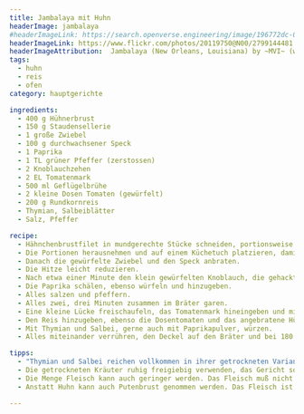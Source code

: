 ```yaml
---
title: Jambalaya mit Huhn
headerImage: jambalaya
#headerImageLink: https://search.openverse.engineering/image/196772dc-0f16-4c0e-b853-3e432e9d5a6c
headerImageLink: https://www.flickr.com/photos/20119750@N00/2799144481
headerImageAttribution:  Jambalaya (New Orleans, Louisiana) by ~MVI~ (warped) is licensed under CC BY 2.0. To view a copy of this license, visit <a href='https://creativecommons.org/licenses/by/2.0/?ref=openverse&atype=rich'>https://creativecommons.org/licenses/by/2.0/?ref=openverse&atype=rich</a>
tags:
  - huhn
  - reis
  - ofen
category: hauptgerichte

ingredients:
  - 400 g Hühnerbrust
  - 150 g Staudensellerie
  - 1 große Zwiebel
  - 100 g durchwachsener Speck
  - 1 Paprika
  - 1 TL grüner Pfeffer (zerstossen)
  - 2 Knoblauchzehen
  - 2 EL Tomatenmark
  - 500 ml Geflügelbrühe
  - 2 kleine Dosen Tomaten (gewürfelt)
  - 200 g Rundkornreis
  - Thymian, Salbeiblätter
  - Salz, Pfeffer

recipe:
  - Hähnchenbrustfilet in mundgerechte Stücke schneiden, portionsweise scharf in einem Bräter anbraten, dabei salzen und pfeffern.
  - Die Portionen herausnehmen und auf einem Küchetuch platzieren, damit Fett abgefangen werden kann.
  - Danach die gewürfelte Zwiebel und den Speck anbraten.
  - Die Hitze leicht reduzieren.
  - Nach etwa einer Minute den klein gewürfelten Knoblauch, die gehackten Pfefferkörner und den klein gewürfelten Staudensellerie hinzufügen.
  - Die Paprika schälen, ebenso würfeln und hinzugeben.
  - Alles salzen und pfeffern.
  - Alles zwei, drei Minuten zusammen im Bräter garen.
  - Eine kleine Lücke freischaufeln, das Tomatenmark hineingeben und mit der Brühe glattrühren.
  - Den Reis hinzugeben, ebenso die Dosentomaten und das angebratene Hühnchenfleisch.
  - Mit Thymian und Salbei, gerne auch mit Paprikapulver, würzen.
  - Alles miteinander verrühren, den Deckel auf den Bräter und bei 180 Grad im Herd bei etwa einer halben Stunde garen.

tipps:
  - "Thymian und Salbei reichen vollkommen in ihrer getrockneten Variante. Sie geben auch dann viel Aroma ab. Ansonsten: etwa 6 Zweige Thymian und 4 Salbeiblätter."
  - Die getrockneten Kräuter ruhig freigiebig verwenden, das Gericht soll würzig werden.
  - Die Menge Fleisch kann auch geringer werden. Das Fleisch muß nicht die Hauptrolle spielen.
  - Anstatt Huhn kann auch Putenbrust genommen werden. Das Fleisch ist etwas fester und häufiger im Sonderangebot anzutreffen.

---
```

